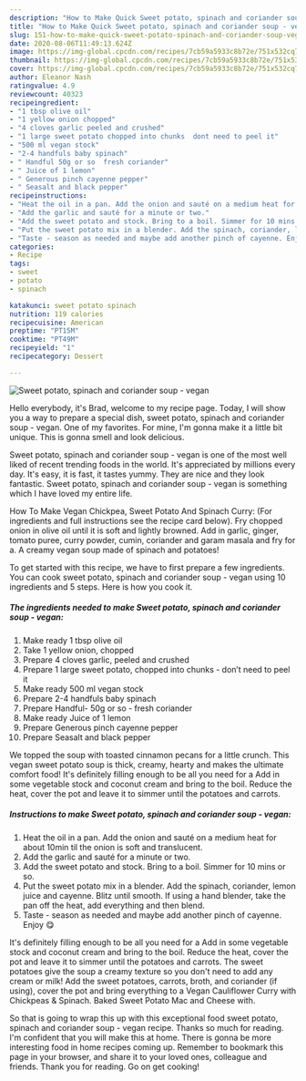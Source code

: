 ```yaml
---
description: "How to Make Quick Sweet potato, spinach and coriander soup - vegan"
title: "How to Make Quick Sweet potato, spinach and coriander soup - vegan"
slug: 151-how-to-make-quick-sweet-potato-spinach-and-coriander-soup-vegan
date: 2020-08-06T11:49:13.624Z
image: https://img-global.cpcdn.com/recipes/7cb59a5933c8b72e/751x532cq70/sweet-potato-spinach-and-coriander-soup-vegan-recipe-main-photo.jpg
thumbnail: https://img-global.cpcdn.com/recipes/7cb59a5933c8b72e/751x532cq70/sweet-potato-spinach-and-coriander-soup-vegan-recipe-main-photo.jpg
cover: https://img-global.cpcdn.com/recipes/7cb59a5933c8b72e/751x532cq70/sweet-potato-spinach-and-coriander-soup-vegan-recipe-main-photo.jpg
author: Eleanor Nash
ratingvalue: 4.9
reviewcount: 40323
recipeingredient:
- "1 tbsp olive oil"
- "1 yellow onion chopped"
- "4 cloves garlic peeled and crushed"
- "1 large sweet potato chopped into chunks  dont need to peel it"
- "500 ml vegan stock"
- "2-4 handfuls baby spinach"
- " Handful 50g or so  fresh coriander"
- " Juice of 1 lemon"
- " Generous pinch cayenne pepper"
- " Seasalt and black pepper"
recipeinstructions:
- "Heat the oil in a pan. Add the onion and sauté on a medium heat for about 10min til the onion is soft and translucent."
- "Add the garlic and sauté for a minute or two."
- "Add the sweet potato and stock. Bring to a boil. Simmer for 10 mins or so."
- "Put the sweet potato mix in a blender. Add the spinach, coriander, lemon juice and cayenne. Blitz until smooth. If using a hand blender, take the pan off the heat, add everything and then blend."
- "Taste - season as needed and maybe add another pinch of cayenne. Enjoy 😋"
categories:
- Recipe
tags:
- sweet
- potato
- spinach

katakunci: sweet potato spinach 
nutrition: 119 calories
recipecuisine: American
preptime: "PT15M"
cooktime: "PT49M"
recipeyield: "1"
recipecategory: Dessert

---
```



![Sweet potato, spinach and coriander soup - vegan](https://img-global.cpcdn.com/recipes/7cb59a5933c8b72e/751x532cq70/sweet-potato-spinach-and-coriander-soup-vegan-recipe-main-photo.jpg)

Hello everybody, it's Brad, welcome to my recipe page. Today, I will show you a way to prepare a special dish, sweet potato, spinach and coriander soup - vegan. One of my favorites. For mine, I'm gonna make it a little bit unique. This is gonna smell and look delicious.

Sweet potato, spinach and coriander soup - vegan is one of the most well liked of recent trending foods in the world. It's appreciated by millions every day. It's easy, it is fast, it tastes yummy. They are nice and they look fantastic. Sweet potato, spinach and coriander soup - vegan is something which I have loved my entire life.

How To Make Vegan Chickpea, Sweet Potato And Spinach Curry: (For ingredients and full instructions see the recipe card below). Fry chopped onion in olive oil until it is soft and lightly browned. Add in garlic, ginger, tomato puree, curry powder, cumin, coriander and garam masala and fry for a. A creamy vegan soup made of spinach and potatoes!


To get started with this recipe, we have to first prepare a few ingredients. You can cook sweet potato, spinach and coriander soup - vegan using 10 ingredients and 5 steps. Here is how you cook it.

<!--inarticleads1-->

##### The ingredients needed to make Sweet potato, spinach and coriander soup - vegan:

1. Make ready 1 tbsp olive oil
1. Take 1 yellow onion, chopped
1. Prepare 4 cloves garlic, peeled and crushed
1. Prepare 1 large sweet potato, chopped into chunks - don’t need to peel it
1. Make ready 500 ml vegan stock
1. Prepare 2-4 handfuls baby spinach
1. Prepare  Handful- 50g or so - fresh coriander
1. Make ready  Juice of 1 lemon
1. Prepare  Generous pinch cayenne pepper
1. Prepare  Seasalt and black pepper


We topped the soup with toasted cinnamon pecans for a little crunch. This vegan sweet potato soup is thick, creamy, hearty and makes the ultimate comfort food! It&#39;s definitely filling enough to be all you need for a Add in some vegetable stock and coconut cream and bring to the boil. Reduce the heat, cover the pot and leave it to simmer until the potatoes and carrots. 

<!--inarticleads2-->

##### Instructions to make Sweet potato, spinach and coriander soup - vegan:

1. Heat the oil in a pan. Add the onion and sauté on a medium heat for about 10min til the onion is soft and translucent.
1. Add the garlic and sauté for a minute or two.
1. Add the sweet potato and stock. Bring to a boil. Simmer for 10 mins or so.
1. Put the sweet potato mix in a blender. Add the spinach, coriander, lemon juice and cayenne. Blitz until smooth. If using a hand blender, take the pan off the heat, add everything and then blend.
1. Taste - season as needed and maybe add another pinch of cayenne. Enjoy 😋


It&#39;s definitely filling enough to be all you need for a Add in some vegetable stock and coconut cream and bring to the boil. Reduce the heat, cover the pot and leave it to simmer until the potatoes and carrots. The sweet potatoes give the soup a creamy texture so you don&#39;t need to add any cream or milk! Add the sweet potatoes, carrots, broth, and coriander (if using), cover the pot and bring everything to a Vegan Cauliflower Curry with Chickpeas &amp; Spinach. Baked Sweet Potato Mac and Cheese with. 

So that is going to wrap this up with this exceptional food sweet potato, spinach and coriander soup - vegan recipe. Thanks so much for reading. I'm confident that you will make this at home. There is gonna be more interesting food in home recipes coming up. Remember to bookmark this page in your browser, and share it to your loved ones, colleague and friends. Thank you for reading. Go on get cooking!
